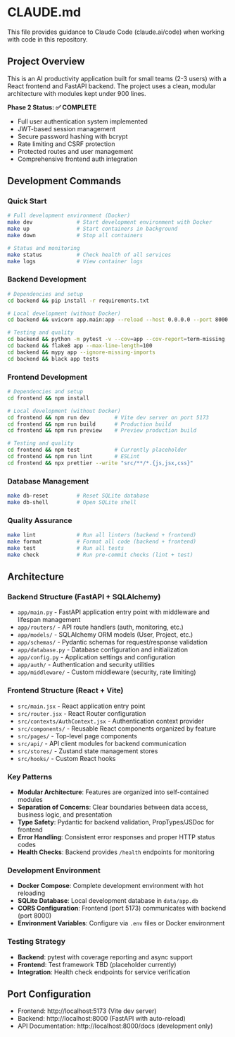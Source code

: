 # CLAUDE.md

This file provides guidance to Claude Code (claude.ai/code) when working with code in this repository.

## Project Overview

This is an AI productivity application built for small teams (2-3 users) with a React frontend and FastAPI backend. The project uses a clean, modular architecture with modules kept under 900 lines.

**Phase 2 Status: ✅ COMPLETE**
- Full user authentication system implemented
- JWT-based session management
- Secure password hashing with bcrypt
- Rate limiting and CSRF protection
- Protected routes and user management
- Comprehensive frontend auth integration

## Development Commands

### Quick Start
```bash
# Full development environment (Docker)
make dev              # Start development environment with Docker
make up               # Start containers in background
make down             # Stop all containers

# Status and monitoring
make status           # Check health of all services
make logs             # View container logs
```

### Backend Development
```bash
# Dependencies and setup
cd backend && pip install -r requirements.txt

# Local development (without Docker)
cd backend && uvicorn app.main:app --reload --host 0.0.0.0 --port 8000

# Testing and quality
cd backend && python -m pytest -v --cov=app --cov-report=term-missing
cd backend && flake8 app --max-line-length=100
cd backend && mypy app --ignore-missing-imports
cd backend && black app tests
```

### Frontend Development
```bash
# Dependencies and setup
cd frontend && npm install

# Local development (without Docker)
cd frontend && npm run dev        # Vite dev server on port 5173
cd frontend && npm run build      # Production build
cd frontend && npm run preview    # Preview production build

# Testing and quality
cd frontend && npm test           # Currently placeholder
cd frontend && npm run lint       # ESLint
cd frontend && npx prettier --write "src/**/*.{js,jsx,css}"
```

### Database Management
```bash
make db-reset         # Reset SQLite database
make db-shell         # Open SQLite shell
```

### Quality Assurance
```bash
make lint             # Run all linters (backend + frontend)
make format           # Format all code (backend + frontend)
make test             # Run all tests
make check            # Run pre-commit checks (lint + test)
```

## Architecture

### Backend Structure (FastAPI + SQLAlchemy)
- `app/main.py` - FastAPI application entry point with middleware and lifespan management
- `app/routers/` - API route handlers (auth, monitoring, etc.)
- `app/models/` - SQLAlchemy ORM models (User, Project, etc.)
- `app/schemas/` - Pydantic schemas for request/response validation
- `app/database.py` - Database configuration and initialization
- `app/config.py` - Application settings and configuration
- `app/auth/` - Authentication and security utilities
- `app/middleware/` - Custom middleware (security, rate limiting)

### Frontend Structure (React + Vite)
- `src/main.jsx` - React application entry point
- `src/router.jsx` - React Router configuration
- `src/contexts/AuthContext.jsx` - Authentication context provider
- `src/components/` - Reusable React components organized by feature
- `src/pages/` - Top-level page components
- `src/api/` - API client modules for backend communication
- `src/stores/` - Zustand state management stores
- `src/hooks/` - Custom React hooks

### Key Patterns
- **Modular Architecture**: Features are organized into self-contained modules
- **Separation of Concerns**: Clear boundaries between data access, business logic, and presentation
- **Type Safety**: Pydantic for backend validation, PropTypes/JSDoc for frontend
- **Error Handling**: Consistent error responses and proper HTTP status codes
- **Health Checks**: Backend provides `/health` endpoints for monitoring

### Development Environment
- **Docker Compose**: Complete development environment with hot reloading
- **SQLite Database**: Local development database in `data/app.db`
- **CORS Configuration**: Frontend (port 5173) communicates with backend (port 8000)
- **Environment Variables**: Configure via `.env` files or Docker environment

### Testing Strategy
- **Backend**: pytest with coverage reporting and async support
- **Frontend**: Test framework TBD (placeholder currently)
- **Integration**: Health check endpoints for service verification

## Port Configuration
- Frontend: http://localhost:5173 (Vite dev server)
- Backend: http://localhost:8000 (FastAPI with auto-reload)
- API Documentation: http://localhost:8000/docs (development only)